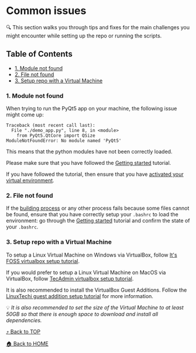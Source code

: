 # Common issues

:mag: This section walks you through tips and fixes for the main challenges you might encounter while setting up the repo or running the scripts.

<a id="toc"></a>
## Table of Contents

* [1. Module not found](#module-not-found)
* [2. File not found](#file-not-found)
* [3. Setup repo with a Virtual Machine](#virtual-machine-setup)

<a id="module-not-found"></a>
### 1. Module not found

When trying to run the PyQt5 app on your machine, the following issue might come up:

```
Traceback (most recent call last):
  File "./demo_app.py", line 8, in <module>
    from PyQt5.QtCore import QSize
ModuleNotFoundError: No module named 'PyQt5'
```

This means that the python modules have not been correctly loaded.

Please make sure that you have followed the [Getting started](../../README.md#getting-started) tutorial.

If you have followed the tutorial, then ensure that you have [activated your virtual environment](../../README.md#virtual-environment-activation).

<a id="file-not-found"></a>
### 2. File not found

If the [building process](../../README.md#app-generation) or any other process fails because some files cannot be found, ensure that you have correctly setup your `.bashrc` to load the environment: go through the [Getting started](../../README.md#getting-started) tutorial and confirm the state of your `.bashrc`.

<a id="virtual-machine-setup"></a>
### 3. Setup repo with a Virtual Machine

To setup a Linux Virtual Machine on Windows via VirtualBox, follow [It's FOSS virtualbox setup tutorial](https://itsfoss.com/install-linux-in-virtualbox/).

If you would prefer to setup a Linux Virtual Machine on MacOS via VirtualBox, follow [TecAdmin virtualbox setup tutorial](https://tecadmin.net/how-to-install-virtualbox-on-macos/).

It is also recommended to install the VirtualBox Guest Additions. Follow the [LinuxTechi guest addition setup tutorial](https://www.linuxtechi.com/install-virtualbox-guest-additions-on-ubuntu/) for more information.

:bulb: _It is also recommended to set the size of the Virtual Machine to at least 50GB so that there is enough space to download and install all dependencies._

[:arrow_heading_up: Back to TOP](#toc)

[:house: Back to HOME](../../README.md)
